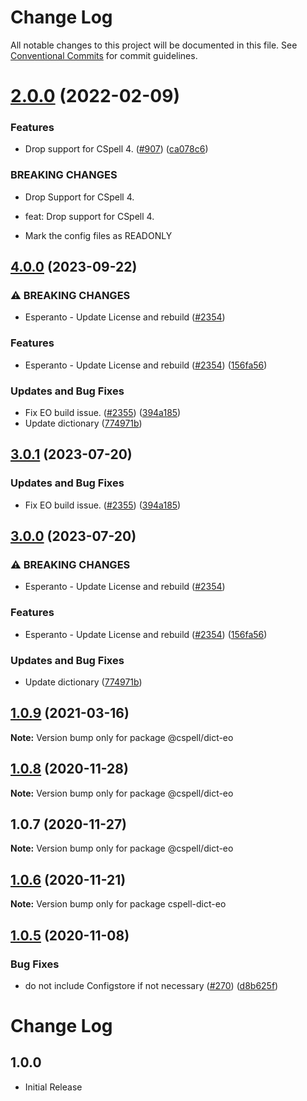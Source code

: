 # Change Log

All notable changes to this project will be documented in this file.
See [Conventional Commits](https://conventionalcommits.org) for commit guidelines.

# [2.0.0](https://github.com/streetsidesoftware/cspell-dicts/compare/@cspell/dict-eo@1.0.9...@cspell/dict-eo@2.0.0) (2022-02-09)


### Features

* Drop support for CSpell 4. ([#907](https://github.com/streetsidesoftware/cspell-dicts/issues/907)) ([ca078c6](https://github.com/streetsidesoftware/cspell-dicts/commit/ca078c6a2e188cc3cf6276db1ba7e007f0f06f27))


### BREAKING CHANGES

* Drop Support for CSpell 4.

* feat: Drop support for CSpell 4.
* Mark the config files as READONLY





## [4.0.0](https://github.com/kevintraver/cspell-dicts/compare/@cspell/dict-eo-v3.0.1...@cspell/dict-eo@4.0.0) (2023-09-22)


### ⚠ BREAKING CHANGES

* Esperanto - Update License and rebuild ([#2354](https://github.com/kevintraver/cspell-dicts/issues/2354))

### Features

* Esperanto - Update License and rebuild ([#2354](https://github.com/kevintraver/cspell-dicts/issues/2354)) ([156fa56](https://github.com/kevintraver/cspell-dicts/commit/156fa56a69c4d81230136740a0046c1799834a9c))


### Updates and Bug Fixes

* Fix EO build issue. ([#2355](https://github.com/kevintraver/cspell-dicts/issues/2355)) ([394a185](https://github.com/kevintraver/cspell-dicts/commit/394a185ba5a1f632064606b88c9541b946d00fbd))
* Update dictionary ([774971b](https://github.com/kevintraver/cspell-dicts/commit/774971bcc3436c6906efd38785397f98145e3b06))

## [3.0.1](https://github.com/streetsidesoftware/cspell-dicts/compare/@cspell/dict-eo@3.0.0...@cspell/dict-eo@3.0.1) (2023-07-20)


### Updates and Bug Fixes

* Fix EO build issue. ([#2355](https://github.com/streetsidesoftware/cspell-dicts/issues/2355)) ([394a185](https://github.com/streetsidesoftware/cspell-dicts/commit/394a185ba5a1f632064606b88c9541b946d00fbd))

## [3.0.0](https://github.com/streetsidesoftware/cspell-dicts/compare/@cspell/dict-eo@2.0.0...@cspell/dict-eo@3.0.0) (2023-07-20)


### ⚠ BREAKING CHANGES

* Esperanto - Update License and rebuild ([#2354](https://github.com/streetsidesoftware/cspell-dicts/issues/2354))

### Features

* Esperanto - Update License and rebuild ([#2354](https://github.com/streetsidesoftware/cspell-dicts/issues/2354)) ([156fa56](https://github.com/streetsidesoftware/cspell-dicts/commit/156fa56a69c4d81230136740a0046c1799834a9c))


### Updates and Bug Fixes

* Update dictionary ([774971b](https://github.com/streetsidesoftware/cspell-dicts/commit/774971bcc3436c6906efd38785397f98145e3b06))

## [1.0.9](https://github.com/streetsidesoftware/cspell-dicts/compare/@cspell/dict-eo@1.0.8...@cspell/dict-eo@1.0.9) (2021-03-16)

**Note:** Version bump only for package @cspell/dict-eo





## [1.0.8](https://github.com/streetsidesoftware/cspell-dicts/compare/@cspell/dict-eo@1.0.7...@cspell/dict-eo@1.0.8) (2020-11-28)

**Note:** Version bump only for package @cspell/dict-eo





## 1.0.7 (2020-11-27)

**Note:** Version bump only for package @cspell/dict-eo





## [1.0.6](https://github.com/streetsidesoftware/cspell-dicts/compare/cspell-dict-eo@1.0.5...cspell-dict-eo@1.0.6) (2020-11-21)

**Note:** Version bump only for package cspell-dict-eo

## [1.0.5](https://github.com/streetsidesoftware/cspell-dicts/compare/cspell-dict-eo@1.0.4...cspell-dict-eo@1.0.5) (2020-11-08)

### Bug Fixes

- do not include Configstore if not necessary ([#270](https://github.com/streetsidesoftware/cspell-dicts/issues/270)) ([d8b625f](https://github.com/streetsidesoftware/cspell-dicts/commit/d8b625f2f42d5cc6c4a9390216ac1e5037886e44))

# Change Log

## 1.0.0

- Initial Release
